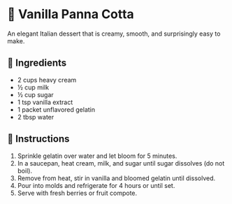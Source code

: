 # 🍮 Vanilla Panna Cotta  

An elegant Italian dessert that is creamy, smooth, and surprisingly easy to make.  

## 📝 Ingredients  
- 2 cups heavy cream  
- ½ cup milk  
- ½ cup sugar  
- 1 tsp vanilla extract  
- 1 packet unflavored gelatin  
- 2 tbsp water  

## 🥣 Instructions  
1. Sprinkle gelatin over water and let bloom for 5 minutes.  
2. In a saucepan, heat cream, milk, and sugar until sugar dissolves (do not boil).  
3. Remove from heat, stir in vanilla and bloomed gelatin until dissolved.  
4. Pour into molds and refrigerate for 4 hours or until set.  
5. Serve with fresh berries or fruit compote.  
